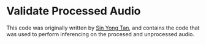 # Validate Processed Audio
This code was originally written by [Sin Yong Tan](https://github.com/tsyong98), and contains the code that was used to perform inferencing on the procesed and unprocessed audio.